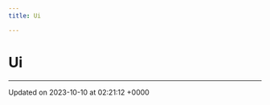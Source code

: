 ```yaml
---
title: Ui

---
```


# Ui








-------------------------------

Updated on 2023-10-10 at 02:21:12 +0000